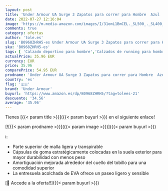 ```yaml
---
layout: post
title: 'Under Armour UA Surge 3 Zapatos para correr para Hombre  Azul  Academy / White / White   43 EU'
date: 2022-07-27 12:16:04
image: 'https://m.media-amazon.com/images/I/31omL1BmCEL._SL500_._SL400_.jpg'
comments: true
category: ofertas
author: 'tole.es'
slug: 'B0968ZHRH5-es Under Armour UA Surge 3 Zapatos para correr para Hombre...'
sku: 'B0968ZHRH5-es'
tags: [ 'Calzado deportivo para hombre','Calzados de running para hombre','Calzados para correr en asfalto para hombre','Zapatillas y calzado deportivo para hombre','Zapatos','Zapatos para hombre','Zapatos y complementos','under armour','zapatos','🇪🇸', ]
actualPrice: 35.96 EUR
currency: EUR
price: 35.96
comparePrice: 54.95 EUR
prodname: 'Under Armour UA Surge 3 Zapatos para correr para Hombre  Azul  Academy / White / White   43 EU'
country: 'es'
flag: '🇪🇸'
brand: 'Under Armour'
buyurl: 'https://www.amazon.es/dp/B0968ZHRH5/?tag=tolees-21'
descuento: '34.56'
average: '35.96'
---
```


Tienes [{{< param title >}}]({{< param buyurl >}}) en el siguiente enlace!

[![{{< param prodname >}}]({{< param image >}})]({{< param buyurl >}})

ℹ️:

- Parte superior de malla ligera y transpirable
- Cápsulas de goma estratégicamente colocadas en la suela exterior para mayor durabilidad con menos peso
- Amortiguación mejorada alrededor del cuello del tobillo para una comodidad superior
- La entresuela acolchada de EVA ofrece un paseo ligero y sensible

[🛒 Accede a la oferta!!]({{< param buyurl >}})
